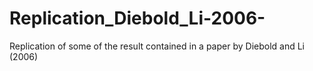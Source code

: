 # Replication_Diebold_Li-2006-
Replication of some of the result contained in a paper by Diebold and Li (2006)
